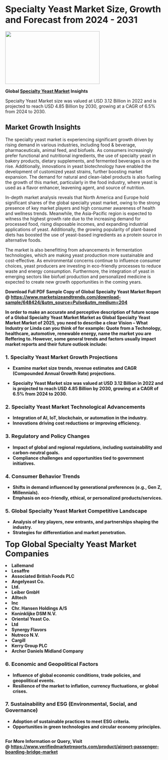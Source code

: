 <H1>Specialty Yeast Market Size, Growth and Forecast from 2024 - 2031</H1><img class="aligncenter size-medium wp-image-584254" src="https://thirdeyenews.in/wp-content/uploads/2024/09/Global-Market-Research-300x168.jpeg" alt="" width="300" height="168" /><p><strong>Global&nbsp;<a href="https://www.marketsizeandtrends.com/download-sample/648424/&amp;utm_source=Pulse&amp;utm_medium=204">Specialty Yeast Market</a> Insights</strong></p><p>Specialty Yeast Market size was valued at USD 3.12 Billion in 2022 and is projected to reach USD 4.85 Billion by 2030, growing at a CAGR of 6.5% from 2024 to 2030.</p><p><h2>Market Growth Insights</h2> <p>The specialty yeast market is experiencing significant growth driven by rising demand in various industries, including food & beverage, pharmaceuticals, animal feed, and biofuels. As consumers increasingly prefer functional and nutritional ingredients, the use of specialty yeast in bakery products, dietary supplements, and fermented beverages is on the rise. Additionally, innovations in yeast biotechnology have enabled the development of customized yeast strains, further boosting market expansion. The demand for natural and clean-label products is also fueling the growth of this market, particularly in the food industry, where yeast is used as a flavor enhancer, leavening agent, and source of nutrition.</p> <p><strong></strong></p> <p>In-depth market analysis reveals that North America and Europe hold significant shares of the global specialty yeast market, owing to the strong presence of key market players and high consumer awareness of health and wellness trends. Meanwhile, the Asia-Pacific region is expected to witness the highest growth rate due to the increasing demand for processed food, rising disposable incomes, and expanding industrial applications of yeast. Additionally, the growing popularity of plant-based diets has boosted the use of yeast-based ingredients as a protein source in alternative foods.</p> <p>The market is also benefitting from advancements in fermentation technologies, which are making yeast production more sustainable and cost-effective. As environmental concerns continue to influence consumer choices, yeast producers are investing in eco-friendly processes to reduce waste and energy consumption. Furthermore, the integration of yeast in emerging sectors like biofuel production and personalized medicine is expected to create new growth opportunities in the coming years.</p> <p><strong></p><p><span class=""><strong>Download Full PDF Sample Copy of Global Specialty Yeast Market Report</strong> @ <a href="https://www.marketsizeandtrends.com/download-sample/648424/&amp;utm_source=Pulse&amp;utm_medium=204" target="_blank">https://www.marketsizeandtrends.com/download-sample/648424/&amp;utm_source=Pulse&amp;utm_medium=204</a></span></p><p>In order to make an accurate and perceptive description of future scope of a Global&nbsp;Specialty Yeast Market Market as Global&nbsp;Specialty Yeast Market Market of 2025, you need to describe a clear Vision &ndash; What Industry or Linda can you think of for example: Quote from a Technology, healthcare, automotive, renewable energy, name the market you are Reffering to. However, some general trends and factors usually impact market reports and their future outlook include:</p><h3>1.&nbsp;<strong>Specialty Yeast Market Growth Projections</strong></h3><ul><li>Examine market size trends, revenue estimates and CAGR (Compounded Annual Growth Rate) projections.</li><li><p>Specialty Yeast Market size was valued at USD 3.12 Billion in 2022 and is projected to reach USD 4.85 Billion by 2030, growing at a CAGR of 6.5% from 2024 to 2030.</p></li></ul><h3>2.&nbsp;<strong>Specialty Yeast Market Technological Advancements</strong></h3><ul><li>Integration of AI, IoT, blockchain, or automation in the industry.</li><li>Innovations driving cost reductions or improving efficiency.</li></ul><h3>3.&nbsp;<strong>Regulatory and Policy Changes</strong></h3><ul><li>Impact of global and regional regulations, including sustainability and carbon-neutral goals.</li><li>Compliance challenges and opportunities tied to government initiatives.</li></ul><h3>4.&nbsp;<strong>Consumer Behavior Trends</strong></h3><ul><li>Shifts in demand influenced by generational preferences (e.g., Gen Z, Millennials).</li><li>Emphasis on eco-friendly, ethical, or personalized products/services.</li></ul><h3>5.&nbsp;<strong>Global Specialty Yeast Market Competitive Landscape</strong></h3><ul><li>Analysis of key players, new entrants, and partnerships shaping the industry.</li><li>Strategies for differentiation and market penetration.</li></ul><p data-pm-slice="1 1 []"><span style="color: inherit; font-family: inherit; font-size: 25px;">Top Global Specialty Yeast Market Companies</span></p><div class="" data-test-id=""><p><li>Lallemand</li><li> Lesaffre</li><li> Associated British Foods PLC</li><li> Angelyeast Co.</li><li> Ltd.</li><li> Leiber GmbH</li><li> Alltech</li><li> Inc</li><li> Chr. Hansen Holdings A/S</li><li> Koninklijke DSM N.V.</li><li> Oriental Yeast Co.</li><li> Ltd</li><li> Synergy Flavors</li><li> Nutreco N.V.</li><li> Cargill</li><li> Kerry Group PLC</li><li> Archer Daniels Midland Company</li></p></div><h3>6.&nbsp;<strong>Economic and Geopolitical Factors</strong></h3><ul><li>Influence of global economic conditions, trade policies, and geopolitical events.</li><li>Resilience of the market to inflation, currency fluctuations, or global crises.</li></ul><h3>7.&nbsp;<strong>Sustainability and ESG (Environmental, Social, and Governance)</strong></h3><ul><li>Adoption of sustainable practices to meet ESG criteria.</li><li>Opportunities in green technologies and circular economy principles.</li></ul><h2><strong style="font-size: 14px;">For More Information or Query, Visit @&nbsp;</strong><a style="background-color: #ffffff; font-size: 14px;" href="https://www.marketsizeandtrends.com/report/specialty-yeast-market/" target="_blank">https://www.verifiedmarketreports.com/product/airport-passenger-boarding-bridge-market</a></h2>

